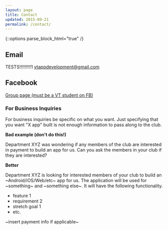 ```yaml
---
layout: page
title: Contact
updated: 2015-09-21
permalink: /contact/
---
```


{::options parse_block_html="true" /}

<div class="container">

## Email
TESTS!!!!!!!!!1
<a href="mailto:vtappdevelopment@gmail.com">vtappdevelopment@gmail.com</a>

## Facebook
<a href="https://www.facebook.com/groups/274563705969142/">Group page (must be a VT student on FB)</a>


<!--## Slack-->

<!--This is the best way to ask questions and get answers about apps. You can request to be added by contacting vtappdevelopment@gmail.com-->

<!--[Slack Channel](https://developersnetworkvt.slack.com/messages/general/)-->


<!--## Google Groups-->

<!--[Web & Mobile App Dev Club](https://groups.google.com/forum/#!forum/webandmobileappdevclub)-->



### For Business Inquiries

For business inquiries be specific on what you want. Just specifying that you want "X app" built is not enough information to pass along to the club.

**Bad example (don't do this!)**

Department XYZ was wondering if any members of the club are interested in payment to build an app for us. Can you ask the members in your club if they are interested?

**Better**

Department XYZ is looking for interested members of your club to build an ~Android/iOS/Web/etc~ app for us. The application will be used for ~something~ and ~something else~. It will have the following functionality.

* feature 1
* requirement 2
* stretch goal 1
* etc.

~insert payment info if applicable~


</div>
